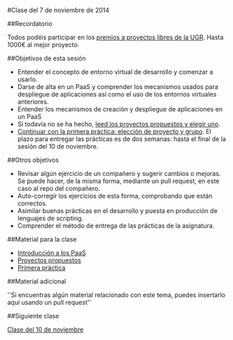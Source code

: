 #Clase del 7 de noviembre de 2014

##Recordatorio

Todos podéis participar en los [premios a proyectos libres de la UGR](http://osl.ugr.es/2014/09/26/premios-a-proyectos-libres-de-la-ugr/). Hasta 1000€ al mejor proyecto.

##Objetivos de esta sesión

* Entender el concepto de entorno virtual de desarrollo y comenzar a usarlo.
* Darse de alta en un PaaS y comprender los mecanismos usados para despliegue de aplicaciones así como el uso de los entornos virtuales anteriores.
* Entender los mecanismos de creación y despliegue de aplicaciones en un PaaS
* Si todavía no se ha hecho, [leed los proyectos propuestos y elegir uno](../proyectos_propuestos.md). 
* [Continuar con la primera práctica: elección de proyecto y grupo](http://jj.github.io/CC/documentos/practicas/1.Infraestructura). El plazo para entregar las prácticas es de dos semanas: hasta el final de la sesión del 10 de noviembre. 

##Otros objetivos

* Revisar algún ejercicio de un compañero y sugerir cambios o mejoras. Se puede hacer, de la misma forma, mediante un pull request, en este caso al repo del compañero.
* Auto-corregir los ejercicios de esta forma, comprobando que están correctos.
* Asimilar buenas prácticas en el desarrollo y puesta en producción de lenguajes de scripting.
* Comprender el método de entrega de las prácticas de la asignatura.

##Material para la clase

* [Introducción a los PaaS](http://jj.github.io/CC/documentos/temas/PaaS)
* [Proyectos propuestos](../proyectos_propuestos.md)
* [Primera práctica](http://jj.github.io/CC/documentos/practicas/1.Infraestructura)

##Material adicional

''Si encuentras algún material relacionado con este tema, puedes insertarlo aquí usando un pull request''

##Siguiente clase

[Clase del 10 de noviembre](9.md) 
